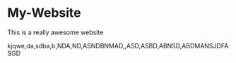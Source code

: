 # My-Website

This is a really awesome website

kjqwe,da,sdba,b,NDA,ND,ASNDBNMAD,,ASD,ASBD,ABNSD,ABDMANSJDFASGD
